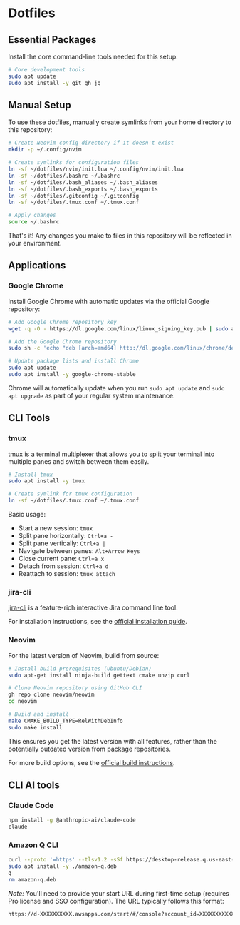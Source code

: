 # Dotfiles

## Essential Packages

Install the core command-line tools needed for this setup:

```bash
# Core development tools
sudo apt update
sudo apt install -y git gh jq
```

## Manual Setup

To use these dotfiles, manually create symlinks from your home directory to this repository:

```bash
# Create Neovim config directory if it doesn't exist
mkdir -p ~/.config/nvim

# Create symlinks for configuration files
ln -sf ~/dotfiles/nvim/init.lua ~/.config/nvim/init.lua
ln -sf ~/dotfiles/.bashrc ~/.bashrc
ln -sf ~/dotfiles/.bash_aliases ~/.bash_aliases
ln -sf ~/dotfiles/.bash_exports ~/.bash_exports
ln -sf ~/dotfiles/.gitconfig ~/.gitconfig
ln -sf ~/dotfiles/.tmux.conf ~/.tmux.conf

# Apply changes
source ~/.bashrc
```

That's it! Any changes you make to files in this repository will be reflected in your environment.

## Applications

### Google Chrome

Install Google Chrome with automatic updates via the official Google repository:

```bash
# Add Google Chrome repository key
wget -q -O - https://dl.google.com/linux/linux_signing_key.pub | sudo apt-key add -

# Add the Google Chrome repository
sudo sh -c 'echo "deb [arch=amd64] http://dl.google.com/linux/chrome/deb/ stable main" > /etc/apt/sources.list.d/google-chrome.list'

# Update package lists and install Chrome
sudo apt update
sudo apt install -y google-chrome-stable
```

Chrome will automatically update when you run `sudo apt update` and `sudo apt upgrade` as part of your regular system maintenance.

## CLI Tools

### tmux

tmux is a terminal multiplexer that allows you to split your terminal into multiple panes and switch between them easily.

```bash
# Install tmux
sudo apt install -y tmux

# Create symlink for tmux configuration
ln -sf ~/dotfiles/.tmux.conf ~/.tmux.conf
```

Basic usage:
- Start a new session: `tmux`
- Split pane horizontally: `Ctrl+a -`
- Split pane vertically: `Ctrl+a |`
- Navigate between panes: `Alt+Arrow Keys`
- Close current pane: `Ctrl+a x`
- Detach from session: `Ctrl+a d`
- Reattach to session: `tmux attach`

### jira-cli

[jira-cli](https://github.com/ankitpokhrel/jira-cli) is a feature-rich interactive Jira command line tool.

For installation instructions, see the [official installation guide](https://github.com/ankitpokhrel/jira-cli/wiki/Installation).

### Neovim

For the latest version of Neovim, build from source:

```bash
# Install build prerequisites (Ubuntu/Debian)
sudo apt-get install ninja-build gettext cmake unzip curl

# Clone Neovim repository using GitHub CLI
gh repo clone neovim/neovim
cd neovim

# Build and install
make CMAKE_BUILD_TYPE=RelWithDebInfo
sudo make install
```

This ensures you get the latest version with all features, rather than the potentially outdated version from package repositories.

For more build options, see the [official build instructions](https://github.com/neovim/neovim/blob/master/BUILD.md).

## CLI AI tools

### Claude Code
```bash
npm install -g @anthropic-ai/claude-code
claude
```

### Amazon Q CLI
```bash
curl --proto '=https' --tlsv1.2 -sSf https://desktop-release.q.us-east-1.amazonaws.com/latest/amazon-q.deb -o amazon-q.deb
sudo apt install -y ./amazon-q.deb
q
rm amazon-q.deb
```

*Note:* You'll need to provide your start URL during first-time setup (requires Pro license and SSO configuration).
The URL typically follows this format:
```bash
https://d-XXXXXXXXXX.awsapps.com/start/#/console?account_id=XXXXXXXXXXXX&role_name=YOUR_ROLE_NAME
```
